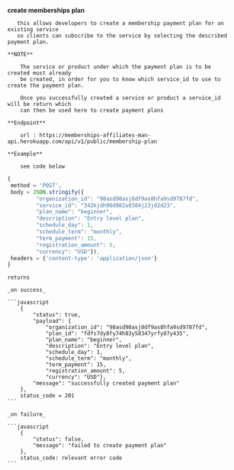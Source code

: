 **create memberships plan**
   
       this allows developers to create a membership payment plan for an existing service 
       so clients can subscribe to the service by selecting the described payment plan.
   
    **NOTE**
   
        The service or product under which the payment plan is to be created must already 
        be created, in order for you to know which service_id to use to create the payment plan.
   
        Once you successfully created a service or product a service_id will be return which 
        can then be used here to create payment plans
   
    **Endpoint**     
   
        url : https://memberships-affiliates-man-api.herokuapp.com/api/v1/public/membership-plan
    
    **Example**
   
        see code below 
   
   ```javascript
   {
    method = 'POST',
    body = JSON.stringify({ 
            "organization_id": "98asd98asj8df9as8hfa9sd9787fd",
            "service_id": "342kjdh98d982u9384j23jd2d23",
            "plan_name": "beginner",
            "description": "Entry level plan",
            "schedule_day": 1,
            "schedule_term": "monthly",
            "term_payment": 15,
            "registration_amount": 5,
            "currency": "USD"}),
    headers = {'content-type': 'application/json'}       
   }
   ```
   

    returns 
    
    _on success_

    ```javascript 
        {
            "status": true,
            "payload": {
                "organization_id": "98asd98asj8df9as8hfa9sd9787fd",
                "plan_id": "fdfs7dy8fy74h83y58347yrfy87y435",
                "plan_name": "beginner",
                "description": "Entry level plan",
                "schedule_day": 1,
                "schedule_term": "monthly",
                "term_payment": 15,
                "registration_amount": 5,
                "currency": "USD"},
            "message": "successfully created payment plan"
        },
        status_code = 201
    ```

    _on failure_ 
    
    ```javascript 
        {
            "status": false,
            "message": "failed to create payment plan"
        },
        status_code: relevant error code
    ```
